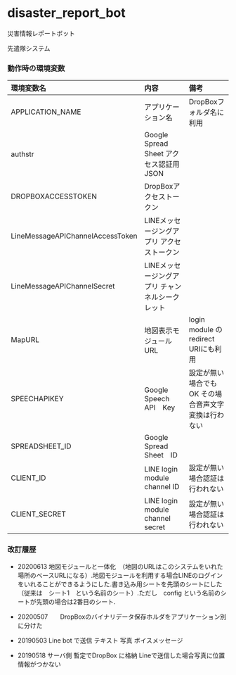 # disaster_report_bot
災害情報レポートボット

先遣隊システム

### 動作時の環境変数

| 環境変数名 | 内容 | 備考 |
|:---|:---|:---|
|APPLICATION_NAME |アプリケーション名　|DropBoxフォルダ名に利用 |
|authstr |Google Spread　Sheet アクセス認証用　JSON | |
|DROPBOXACCESSTOKEN　|DropBoxアクセストークン | |
|LineMessageAPIChannelAccessToken |LINEメッセージングアプリ アクセストークン ||
|LineMessageAPIChannelSecret |LINEメッセージングアプリ チャンネルシークレット ||
|MapURL |地図表示モジュールURL |login module のredirect URIにも利用 |
|SPEECHAPIKEY |Google Speech API　Key |設定が無い場合でもOK その場合音声文字変換は行わない |
|SPREADSHEET_ID |Google Spread Sheet　ID ||
|CLIENT_ID |LINE login module  channel ID |設定が無い場合認証は行われない|
|CLIENT_SECRET |LINE login module channel secret |設定が無い場合認証は行われない|


### 改訂履歴


- 20200613   地図モジュールと一体化　（地図のURLはこのシステムをいれた場所のベースURLになる）.地図モジュールを利用する場合LINEのログインをいれることができるようにした.書き込み用シートを先頭のシートにした（従来は　シート1　という名前のシート）.ただし　config という名前のシートが先頭の場合は2番目のシート.　　　　　　


- 20200507　　DropBoxのバイナリデータ保存ホルダをアプリケーション別に分けた


- 20190503   Line bot で送信   テキスト  写真   ボイスメッセージ   

- 20190518   サーバ側 暫定でDropBox に格納   Lineで送信した場合写真に位置情報がつかない
